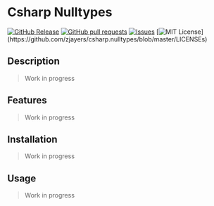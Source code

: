 # Csharp Nulltypes
[![GitHub Release](https://img.shields.io/github/release/zjayers/csharp.nulltypes.svg?style=flat)]()
[![GitHub pull requests](https://img.shields.io/github/issues-pr/zjayers/csharp.nulltypes.svg?style=flat)]()
[![Issues](https://img.shields.io/github/issues-raw/zjayers/csharp.nulltypes.svg?maxAge=25000)](https://github.com/zjayers/csharp.nulltypes/issues)
[![MIT License](https://img.shields.io/apm/l/atomic-ui.svg?)](https://github.com/zjayers/csharp.nulltypes/blob/master/LICENSEs)

## Description

> Work in progress

## Features

> Work in progress

## Installation

> Work in progress

## Usage

> Work in progress